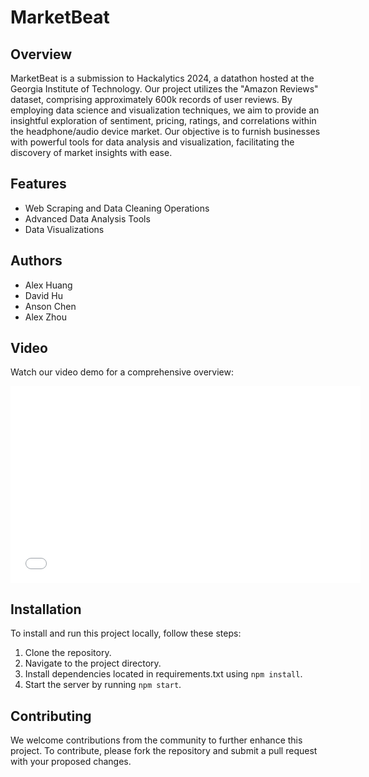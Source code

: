 # MarketBeat

## Overview

MarketBeat is a submission to Hackalytics 2024, a datathon hosted at the Georgia Institute of Technology. Our project utilizes the "Amazon Reviews" dataset, comprising approximately 600k records of user reviews. By employing data science and visualization techniques, we aim to provide an insightful exploration of sentiment, pricing, ratings, and correlations within the headphone/audio device market. Our objective is to furnish businesses with powerful tools for data analysis and visualization, facilitating the discovery of market insights with ease.

## Features

- Web Scraping and Data Cleaning Operations
- Advanced Data Analysis Tools
- Data Visualizations

## Authors

- Alex Huang
- David Hu
- Anson Chen
- Alex Zhou

## Video

Watch our video demo for a comprehensive overview:

<iframe width="560" height="315" src="[https://www.youtube.com/embed/0hgPr74e2YU]" frameborder="0" allow="autoplay; encrypted-media" allowfullscreen></iframe>

## Installation

To install and run this project locally, follow these steps:

1. Clone the repository.
2. Navigate to the project directory.
3. Install dependencies located in requirements.txt using `npm install`.
4. Start the server by running `npm start`.

## Contributing

We welcome contributions from the community to further enhance this project. To contribute, please fork the repository and submit a pull request with your proposed changes.
